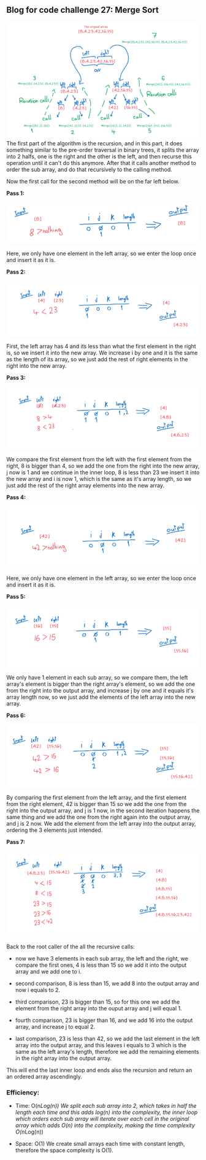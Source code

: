 ## Blog for code challenge 27: Merge Sort
![Recursion Tree](Blog27images/Recursion.PNG)
The first part of the algorithm is the recursion, and in this part, it does something similar to the pre-order traversal in binary trees, it splits the array into 2 halfs, one is the right and the other is the left, and then recurse this operation until it can't do this anymore. After that it calls another method to order the sub array, and do that recursively to the calling method.

Now the first call for the second method will be on the far left below.

**Pass 1:**

![Pass1](Blog27images/Pass1.PNG)

Here, we only have one element in the left array, so we enter the loop once and insert it as it is.


**Pass 2:**

![Pass2](Blog27images/Pass2.PNG)

First, the left array has 4 and its less than what the first element in the right is, so we insert it into the new array. We increase i by one and it is the same as the length of its array, so we just add the rest of right elements in the right into the new array.

**Pass 3:**

![Pass3](Blog27images/Pass3.PNG)

We compare the first element from the left with the first element from the right, 8 is bigger than 4, so we add the one from the right into the new array, j now is 1 and we continue in the inner loop, 8 is less than 23 we insert it into the new array and i is now 1, which is the same as it's array length, so we just add the rest of the right array elements into the new array.


**Pass 4:**

![Pass4](Blog27images/Pass4.PNG)

Here, we only have one element in the left array, so we enter the loop once and insert it as it is.


**Pass 5:**

![Pass5](Blog27images/Pass5.PNG)

We only have 1 element in each sub array, so we compare them, the left array's element is bigger than the right array's element, so we add the one from the right into the output array, and increase j by one and it equals it's array length now, so we just add the elements of the left array into the new array.


**Pass 6:**

![Pass6](Blog27images/Pass6.PNG)

By comparing the first element from the left array, and the first element from the right element, 42 is bigger than 15 so we add the one from the right into the output array, and j is 1 now, in the second iteration happens the same thing and we add the one from the right again into the output array, and j is 2 now. We add the element from the left array into the output array, ordering the 3 elements just intended.


**Pass 7:**

![Pass7](Blog27images/Pass7.PNG)

Back to the root caller of the all the recursive calls: 
+ now we have 3 elements in each sub array, the left and the right, we compare the first ones, 4 is less than 15 so we add it into the output array and we add one to i.

+ second comparison, 8 is less than 15, we add 8 into the output array and now i equals to 2.

+ third comparison, 23 is bigger than 15, so for this one we add the element from the right array into the ouput array and j will equal 1.

+ fourth comparison, 23 is bigger than 16, and we add 16 into the output array, and increase j to equal 2.

+ last comparison, 23 is less than 42, so we add the last element in the left array into the output array, and this leaves i equals to 3 which is the same as the left array's length, therefore we add the remaining elements in the right array into the output array.

This will end the last inner loop and ends also the recursion and return an an ordered array ascendingly.




### Efficiency:
+ Time: O(n*Log(n))
We split each sub array into 2, which takes in half the length each time and this adds log(n) into the complexity, the inner loop which orders each sub array will iterate over each cell in the original array which adds O(n) into the complexity, making the time complexity O(n*Log(n))

+ Space: O(1)
We create small arrays each time with constant length, therefore the space complexity is O(1).